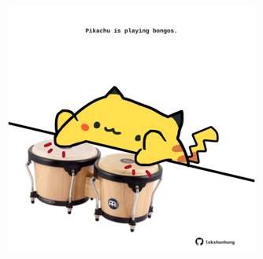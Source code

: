 <!-- built at 18/04/2025, 12:00:42 UTC -->
<p align="center">
  <img width="500" height="500" src="./ReadmeImage.svg">
</p>
